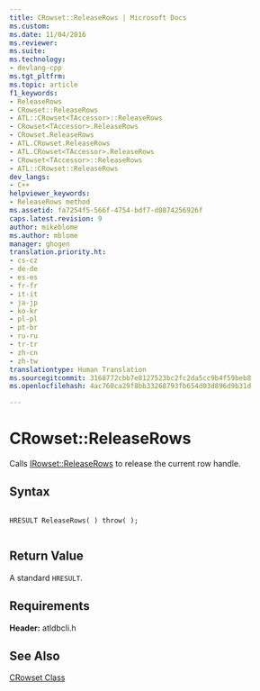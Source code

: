 ```yaml
---
title: CRowset::ReleaseRows | Microsoft Docs
ms.custom: 
ms.date: 11/04/2016
ms.reviewer: 
ms.suite: 
ms.technology:
- devlang-cpp
ms.tgt_pltfrm: 
ms.topic: article
f1_keywords:
- ReleaseRows
- CRowset::ReleaseRows
- ATL::CRowset<TAccessor>::ReleaseRows
- CRowset<TAccessor>.ReleaseRows
- CRowset.ReleaseRows
- ATL.CRowset.ReleaseRows
- ATL.CRowset<TAccessor>.ReleaseRows
- CRowset<TAccessor>::ReleaseRows
- ATL::CRowset::ReleaseRows
dev_langs:
- C++
helpviewer_keywords:
- ReleaseRows method
ms.assetid: fa7254f5-566f-4754-bdf7-d0874256926f
caps.latest.revision: 9
author: mikeblome
ms.author: mblome
manager: ghogen
translation.priority.ht:
- cs-cz
- de-de
- es-es
- fr-fr
- it-it
- ja-jp
- ko-kr
- pl-pl
- pt-br
- ru-ru
- tr-tr
- zh-cn
- zh-tw
translationtype: Human Translation
ms.sourcegitcommit: 3168772cbb7e8127523bc2fc2da5cc9b4f59beb8
ms.openlocfilehash: 4ac760ca29f8bb33268793fb654d03d896d9b31d

---
```

# CRowset::ReleaseRows
Calls [IRowset::ReleaseRows](https://msdn.microsoft.com/en-us/library/ms719771.aspx) to release the current row handle.  
  
## Syntax  
  
```  
  
HRESULT ReleaseRows( ) throw( );  
  
```  
  
## Return Value  
 A standard `HRESULT`.  
  
## Requirements  
 **Header:** atldbcli.h  
  
## See Also  
 [CRowset Class](../../data/oledb/crowset-class.md)


<!--HONumber=Jan17_HO1-->


